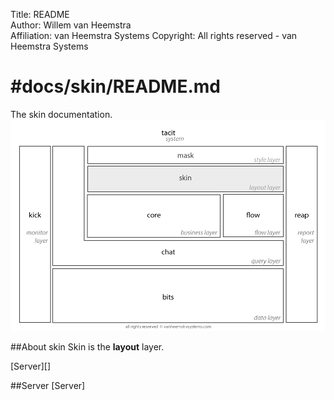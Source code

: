 Title: README  
Author: Willem van Heemstra  
Affiliation: van Heemstra Systems
Copyright: All rights reserved - van Heemstra Systems

#docs/skin/README.md
==============

The skin documentation.
![Image](../skin/images/system_overview_skin.png?raw=true)

##About skin
Skin is the **layout** layer.

[Server][]

##Server [Server]
